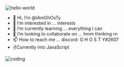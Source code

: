 ![hello-world](https://user-images.githubusercontent.com/82384593/135721856-82f6dc74-ae30-429d-aacf-55b8c92e796a.gif)

- 👋 Hi, I’m @iAmGhOsTy
- 👀 I’m interested in ... interests
- 🌱 I’m currently learning ... everything i can
- 💞️ I’m looking to collaborate on ... hmm thinking rn
- 📫 How to reach me ... discord: G H O S T Y#2607
- ✌Currently into JavaScript 


![coding](https://user-images.githubusercontent.com/82384593/135721846-833d636c-f5fc-45d5-9ac8-d549568b4f4c.gif)



<!---
iAmGhOsTy/iAmGhOsTy is a ✨ special ✨ repository because its `README.md` (this file) appears on your GitHub profile.
You can click the Preview link to take a look at your changes.
--->
